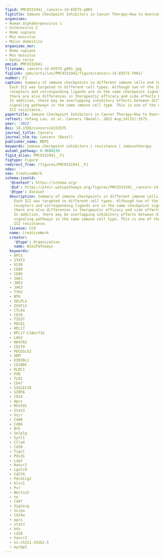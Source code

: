 ```yaml
---
figid: PMC9331941__cancers-14-03575-g001
figtitle: Immune Checkpoint Inhibitors in Cancer Therapy—How to Overcome Drug Resistance?
organisms:
- Human alphaherpesvirus 1
- Enterovirus C
- Homo sapiens
- Mus musculus
- Malus domestica
organisms_ner:
- Homo sapiens
- Mus musculus
- Danio rerio
pmcid: PMC9331941
filename: cancers-14-03575-g001.jpg
figlink: /pmc/articles/PMC9331941/figure/cancers-14-03575-f001/
number: F1
caption: Summary of immune checkpoints in different immune cells and tumor cells.
  Each ICI was targeted to different cell types. Although two of the ICIs’ target
  receptors and corresponding ligands are in the same checkpoint signaling pathway,
  there are also differences in therapeutic efficacy and side effects between them.
  In addition, there may be overlapping inhibitory effects between different checkpoint
  signaling pathways in the same immune cell type. This is one of the reasons for
  ICI resistance.
papertitle: Immune Checkpoint Inhibitors in Cancer Therapy—How to Overcome Drug Resistance?.
reftext: Yefang Lao, et al. Cancers (Basel). 2022 Aug;14(15):3575.
year: '2022'
doi: 10.3390/cancers14153575
journal_title: Cancers
journal_nlm_ta: Cancers (Basel)
publisher_name: MDPI
keywords: immune checkpoint inhibitors | resistance | immunotherapy
automl_pathway: 0.9688239
figid_alias: PMC9331941__F1
figtype: Figure
redirect_from: /figures/PMC9331941__F1
ndex: ''
seo: CreativeWork
schema-jsonld:
  '@context': https://schema.org/
  '@id': https://pfocr.wikipathways.org/figures/PMC9331941__cancers-14-03575-g001.html
  '@type': Dataset
  description: Summary of immune checkpoints in different immune cells and tumor cells.
    Each ICI was targeted to different cell types. Although two of the ICIs’ target
    receptors and corresponding ligands are in the same checkpoint signaling pathway,
    there are also differences in therapeutic efficacy and side effects between them.
    In addition, there may be overlapping inhibitory effects between different checkpoint
    signaling pathways in the same immune cell type. This is one of the reasons for
    ICI resistance.
  license: CC0
  name: CreativeWork
  creator:
    '@type': Organization
    name: WikiPathways
  keywords:
  - APCS
  - STAT3
  - VSIR
  - CD80
  - CD86
  - JAK1
  - JAK2
  - JAK3
  - TYK2
  - BTK
  - SELPLG
  - IGSF11
  - CTLA4
  - CD28
  - TIGIT
  - PDCD1
  - RPL17
  - RPL17-C18orf32
  - LAG3
  - HAVCR2
  - CD274
  - PDCD1LG2
  - GEM
  - KIR3DL1
  - CD300C
  - KLRC1
  - PVR
  - TLR1
  - CD47
  - SIGLEC10
  - SIRPA
  - CD24
  - Apcs
  - Mthfd1
  - Stat3
  - Vsir
  - Cd80
  - Cd86
  - Btk
  - Selplg
  - Sytl1
  - Ctla4
  - Cd28
  - Tigit
  - Pdcd1
  - Lag3
  - Havcr2
  - Lgals9
  - Cd274
  - Pdcd1lg2
  - Klrc1
  - Pvr
  - Nectin2
  - te
  - Cd47
  - Siglecg
  - Sirpa
  - Cd24a
  - apcs
  - stat3
  - btk
  - cd28
  - havcr2
  - si:ch211-241b2.5
  - mycbp2
---
```

